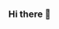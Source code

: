 ### Hi there 👋

<!--
**bhanupratap31/bhanupratap31** is a ✨ _special_ ✨ repository because its `README.md` (this file) appears on your GitHub profile.


- 🔭 I’m currently working in Capgemini as an Analyst.
- 🌱 I’m currently learning Data Structures and Algorithm / Competitive Programming.
- 👯 I’m looking to collaborate on React and React Native.
- 💬 Ask me about Python Programming and Deep Learning.
- 📫 How to reach me: Any online social media handle that you can find on my Github profile.
- ⚡ Fun fact: Always learn, be Happy and detoxify yourself on a regular interval :D

